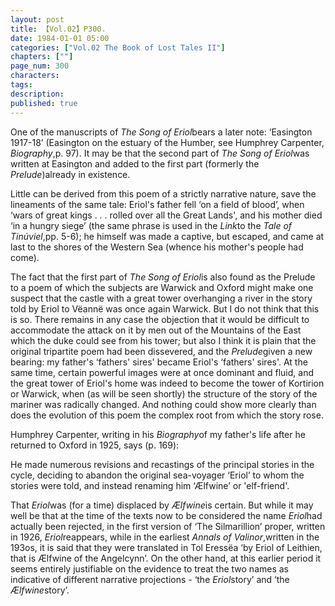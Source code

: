 ```yaml
---
layout: post
title: 【Vol.02】P300.
date: 1984-01-01 05:00
categories: ["Vol.02 The Book of Lost Tales II"]
chapters: [""]
page_num: 300
characters: 
tags: 
description: 
published: true
---
```


<p style="text-indent: 0;">
One of the manuscripts of <I>The Song of Eriol</I>bears a later note: ‘Easington 1917-18’ (Easington on the estuary of the Humber, see Humphrey Carpenter, <I>Biography</I>,p. 97). It may be that the second part of <I>The Song of Eriol</I>was written at Easington and added to the first part (formerly the <I>Prelude</I>)already in existence.
</p>

Little can be derived from this poem of a strictly narrative nature, save the lineaments of the same tale: Eriol's father fell ‘on a field of blood’, when ‘wars of great kings . . . rolled over all the Great Lands', and his mother died ‘in a hungry siege’ (the same phrase is used in the <I>Link</I>to the <I>Tale of Tinúviel</I>,pp. 5-6); he himself was made a captive, but escaped, and came at last to the shores of the Western Sea (whence his mother's people had come).

The fact that the first part of <I>The Song of Eriol</I>is also found as the Prelude to a poem of which the subjects are Warwick and Oxford might make one suspect that the castle with a great tower overhanging a river in the story told by Eriol to Vëannë was once again Warwick. But I do not think that this is so. There remains in any case the objection that it would be difficult to accommodate the attack on it by men out of the Mountains of the East which the duke could see from his tower; but also I think it is plain that the original tripartite poem had been dissevered, and the <I>Prelude</I>given a new bearing: my father's ‘fathers' sires' became Eriol's ‘fathers' sires'. At the same time, certain powerful images were at once dominant and fluid, and the great tower of Eriol's home was indeed to become the tower of Kortirion or Warwick, when (as will be seen shortly) the structure of the story of the mariner was radically changed. And nothing could show more clearly than does the evolution of this poem the complex root from which the story rose.

Humphrey Carpenter, writing in his <I>Biography</I>of my father's life after he returned to Oxford in 1925, says (p. 169):

He made numerous revisions and recastings of the principal stories in the cycle, deciding to abandon the original sea-voyager ‘Eriol’ to whom the stories were told, and instead renaming him ‘Ælfwine’ or 'elf-friend'.

That <I>Eriol</I>was (for a time) displaced by <I>Ælfwine</I>is certain. But while it may well be that at the time of the texts now to be considered the name <I>Eriol</I>had actually been rejected, in the first version of ‘The Silmarillion’ proper, written in 1926, <I>Eriol</I>reappears, while in the earliest <I>Annals of Valinor</I>,written in the 193os, it is said that they were translated in Tol Eressëa ‘by Eriol of Leithien, that is Ælfwine of the Angelcynn’. On the other hand, at this earlier period it seems entirely justifiable on the evidence to treat the two names as indicative of different narrative projections - ‘the <I>Eriol</I>story’ and ‘the <I>Ælfwine</I>story’.

